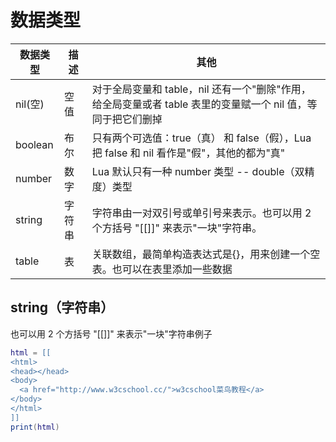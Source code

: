 # 数据类型

| 数据类型 | 描述 | 其他 |
| --- | --- | --- |
| nil\(空\) | 空值 | 对于全局变量和 table，nil 还有一个"删除"作用，给全局变量或者 table 表里的变量赋一个 nil 值，等同于把它们删掉 |
| boolean | 布尔 | 只有两个可选值：true（真） 和 false（假），Lua 把 false 和 nil 看作是"假"，其他的都为"真" |
| number | 数字 | Lua 默认只有一种 number 类型 -- double（双精度）类型 |
| string | 字符串 | 字符串由一对双引号或单引号来表示。也可以用 2 个方括号 "\[\[\]\]" 来表示"一块"字符串。 |
| table | 表 | 关联数组，最简单构造表达式是{}，用来创建一个空表。也可以在表里添加一些数据 |

## string（字符串）

也可以用 2 个方括号 "\[\[\]\]" 来表示"一块"字符串例子

```lua
html = [[ 
<html> 
<head></head> 
<body> 
  <a href="http://www.w3cschool.cc/">w3cschool菜鸟教程</a> 
</body> 
</html> 
]] 
print(html)

```

